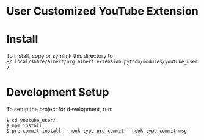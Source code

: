 # User Customized YouTube Extension
# Install
To install, copy or symlink this directory to `~/.local/share/albert/org.albert.extension.python/modules/youtube_user/`.

# Development Setup
To setup the project for development, run:

    $ cd youtube_user/
    $ npm install
    $ pre-commit install --hook-type pre-commit --hook-type commit-msg
